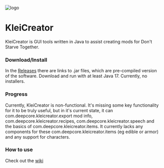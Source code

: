 ![logo](https://lab.deepcore.dev/decduck3/kleicreator/-/raw/master/src/resources/StartupSplash.png)
# KleiCreator
KleiCreator is GUI tools written in Java to assist creating mods for Don't Starve Together.

### Download/Install
In the [Releases](https://lab.deepcore.dev/decduck3/kleicreator/-/releases) there are links to .jar files, which are pre-compiled version of the software. Download and run with at least Java 17. Currently, no installers.

### Progress
Currently, KleiCreator is non-functional. It's missing some key functionality for it to be truly useful, but in it's current state, it can com.deepcore.kleicreator.export mod info, com.deepcore.kleicreator.recipes, com.deepcore.kleicreator.speech and the basics of com.deepcore.kleicreator.items. It currently lacks any components for these com.deepcore.kleicreator.items (eg edible or armor) and any support for characters.

### How to use
Check out the [wiki](https://lab.deepcore.dev/decduck3/kleicreator/-/wikis/home)